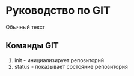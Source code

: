# Руководство по GIT
 Обычный текст
 
 ## Команды GIT
1. init - инициализирует репозиторий
2. status - показывает состояние репозитория
